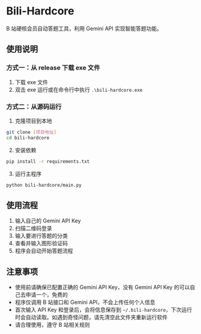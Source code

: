 # Bili-Hardcore

B 站硬核会员自动答题工具，利用 Gemini API 实现智能答题功能。

## 使用说明

### 方式一：从 release 下载 exe 文件
1. 下载 exe 文件
2. 双击 exe 运行或在命令行中执行 `.\bili-hardcore.exe`

### 方式二：从源码运行
1. 克隆项目到本地

```bash
git clone [项目地址]
cd bili-hardcore
```

2. 安装依赖

```bash
pip install -r requirements.txt
```
3. 运行主程序

```bash
python bili-hardcore/main.py
```
## 使用流程
1. 输入自己的 Gemini API Key
2. 扫描二维码登录
3. 输入要进行答题的分类
4. 查看并输入图形验证码
5. 程序会自动开始答题流程

## 注意事项
- 使用前请确保已配置正确的 Gemini API Key，没有 Gemini API Key 的可以自己去申请一个，免费的
- 程序仅调用 B 站接口和 Gemini API，不会上传任何个人信息
- 首次输入 API Key 和登录后，会将信息保存到 `~/.bili-hardcore`，下次运行时会自动读取。如遇到奇怪问题，请先清空此文件夹重新运行软件
- 请合理使用，遵守 B 站相关规则